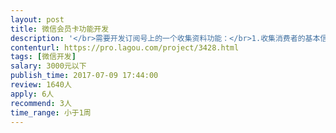 ```yaml
---                
layout: post       
title: 微信会员卡功能开发           
description: '</br>需要开发订阅号上的一个收集资料功能：</br>1.收集消费者的基本信息，收集，姓名，性别，其他</br>2. 需要后台，支持看到收集的数据</br>3. 这个后台可以关联多个订阅号，可以看到不同订阅号上收集的信息</br>4. 需要简单的UI设计</br>'     
contenturl: https://pro.lagou.com/project/3428.html      
tags: [微信开发]            
salary: 3000元以下          
publish_time: 2017-07-09 17:44:00         
review: 1640人                   
apply: 6人                   
recommend: 3人                   
time_range: 小于1周              
---                 
```

